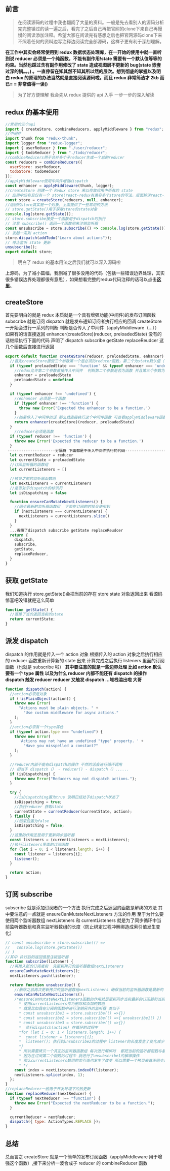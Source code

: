 ## 前言

>在阅读源码的过程中我也翻阅了大量的资料。一般是先去看别人的源码分析完完整镇过的读一遍之后，看完了之后自己再把官网的clone下来自己再慢慢的阅读添加注释。希望大家在阅读完有感想之后也把官网源码clone下来不照着任何的资料边写注释边阅读完全部源码，这样子更有利于深刻理解。

**在工作中其实会经常使用到 redux 数据状态处理库，在一开始的使用中就一直听到说 reducer 必须是一个纯函数，不能有副作用!state 需要有一个默认值等等的约束。当然也踩过含有副作用修改了 state 造成视图层不更新的 bug(state 嵌套过深的锅。。。) 。一直停留在知其然不知其所以然的层次。想到彻底的掌握以及明白 redux 的原理的办法当然就是直接阅读源码啦。而且 redux 非常简洁才 2kb 而已= = 非常值得一读()**

> 为了好方便理解 我会先从 redux 提供的 api 入手 一步一步的深入解读

## redux 的基本使用

```javascript
//常用的三个api
import { createStore, combineReducers, applyMiddleware } from "redux";
//中间件
import thunk from "redux-thunk";
import logger from "redux-logger";
import { userReducer } from "./user/reducer";
import { todoReducer } from "./todo/reducer";
//combineReducers用于合并多个子reducer生成一个总的reducer
const reducers = combineReducers({
  userStore: userReducer,
  todoStore: todoReducer
});
//applyMiddleware使用中间件增强dispatch
const enhancer = applyMiddleware(thunk, logger);
//createStore 创建一个 Redux store 来以存放应用中所有的 state
// 应用中应有且仅有一个 store(react-redux有兼容多个store的写法，后面解读react-redux再说啦)
const store = createStore(reducers, null, enhancer);
//返回的store其实是一个对象，上面提供了一些常用的方法
// store.getState()用于获取store的state对象
console.log(store.getState());
// store.subscribe接受一个函数用于dispatch时执行
// 注意 subscribe() 返回一个函数用来注销监听器
const unsubscribe = store.subscribe(() => console.log(store.getState()));
// 发起一系列 action
store.dispatch(addTodo("Learn about actions"));
// 停止监听 state 更新
unsubscribe();
export default store;
```

> 明白了 redux 的基本用法之后我们就可以深入源码啦

上源码，为了减小篇幅，我删减了很多没用的代码（包括一些错误边界处理，其实很多错误边界处理都很有意思），如果想看完整的redux代码注释的话可以点击[**这里**](https://github.com/carrot-wu/Learn-Redux-Ecosystem "Markdown")。

## createStore

首先要明白的就是 redux 本质就是一个具有增强功能(中间件)的发布订阅函数 subscribe 就是订阅 dispatch 就是发布通知订阅者执行相应的回调
createStore 一开始会进行一系列的判断 判断是否传入了中间件（applyMiddleware（...）） 如果有的话直接返回 enhancer(createStore)(reducer, preloadedState) 没有的话继续执行下面的代码 声明了 dispatch subscribe getState replaceReudcer 这几个函数后直接进行返回

```javascript
export default function createStore(reducer, preloadedState, enhancer) {
  //首先createStore接受三个参数第一个是必须的reducer函数，第二个为state默认值（可传） 第三个enhancer为增强的中间件（可传，redux如此牛逼的原因）
  if (typeof preloadedState === 'function' && typeof enhancer === 'undefined') {
    //redux允许第二个参数直接传入中间件  判断第二个参数是否为函数 并且第三个参数为undefined（证明用户省略了state默认值，传入了第二个参数是中间件）
    enhancer = preloadedState
    preloadedState = undefined
  }

  if (typeof enhancer !== 'undefined') {
    //enhancer 必须是一个函数
    if (typeof enhancer !== 'function') {
      throw new Error('Expected the enhancer to be a function.')
    }
    //如果传入了中间件的话 那么就直接执行这个中间件函数 可查看applyMiddleware函数（为了方便理解我们先不看有中间件传入的createStore方法 跳过这里）
    return enhancer(createStore)(reducer, preloadedState)
  }
    //reducer必须是函数
  if (typeof reducer !== 'function') {
    throw new Error('Expected the reducer to be a function.')
  }
 ---------------------分隔符 下面都是不传入中间件执行的代码------------------------------------------
  let currentReducer = reducer
  let currentState = preloadedState
  //订阅监听器的函数组
  let currentListeners = []

  //拷贝之前的监听器函数组
  let nextListeners = currentListeners
  //是否处于dispatch的标识符
  let isDispatching = false

  function ensureCanMutateNextListeners() {
    //同步最新的监听器函数组  下面在订阅的时候会使用到
    if (nextListeners === currentListeners) {
      nextListeners = currentListeners.slice()
    }
  }
  ...省略了dispatch subscribe getState replaceReudcer
  return {
    dispatch,
    subscribe,
    getState,
    replaceReducer,
  }
}
```

## 获取 getState

我们知道执行 store.getState()会把当前的存在 store state 对象返回出来 看源码 惊喜吧没错就是这么简单

```javascript
function getState() {
  //直接了当的返回当前的state
  return currentState;
}
```

## 派发 dispatch

dispatch 的作用就是传入一个 action 对象 根据传入的 action 对象之后执行相应的 reducer 函数重新计算新的 state 出来 计算完成之后执行 listeners 里面的订阅函数（也就是 subscribe 啦）
**其中要注意的就是一些边界处理 比如 action 默认要有一个 type 属性 以及为什么 reducer 内部不能还有 dispatch 的操作 dispatch 触发 reducer reducer 又触发 dispatch ...堆栈溢出啦 大哥**

```javascript
function dispatch(action) {
  //action必须是对象
  if (!isPlainObject(action)) {
    throw new Error(
      "Actions must be plain objects. " +
        "Use custom middleware for async actions."
    );
  }
  //action必须有一个type属性
  if (typeof action.type === "undefined") {
    throw new Error(
      'Actions may not have an undefined "type" property. ' +
        "Have you misspelled a constant?"
    );
  }

  //reducer内部不能有dispatch的操作 不然的话会进行循环调用
  // 相当于 dispatch（） - reducer() - dispatch（）......
  if (isDispatching) {
    throw new Error("Reducers may not dispatch actions.");
  }

  try {
    //isDispatching置为true 说明已经处于dispatch状态了
    isDispatching = true;
    //执行reducer 获取state
    currentState = currentReducer(currentState, action);
  } finally {
    //结束后置为false
    isDispatching = false;
  }
  //这里的作用还是用于更新同步监听器
  const listeners = (currentListeners = nextListeners);
  //执行listeners里面的订阅函数
  for (let i = 0; i < listeners.length; i++) {
    const listener = listeners[i];
    listener();
  }

  return action;
}
```

## 订阅 subscribe

subscribe 就是添加订阅者的一个方法 执行完成之后返回的函数是解绑的方法 其中要注意的一点就是 ensureCanMutateNextListeners 方法的作用 至于为什么要使用两个监听器数组 nextListeners 和 currentListeners 就是为了同步循环中当前监听器数组和真实监听器数组的长度（防止绑定过程冲解绑造成索引值发生变化）

```javascript
// const unsubscribe = store.subscribe(() =>
//   console.log(store.getState())
// )
//其中 执行后的返回值是注销监听器
function subscribe(listener) {
  //再推入新的订阅者前  先更新拷贝的监听器数组nextListeners
  ensureCanMutateNextListeners();
  nextListeners.push(listener);

  return function unsubscribe() {
    //删除之前再次更新拷贝的监听器数组nextListeners 确保当前的监听器函数是最新的
    ensureCanMutateNextListeners();
    /*ensureCanMutateNextListeners函数的作用就是更新同步当前最新的订阅器和当前的订阅器
      * 使用currentListeners作为删除和添加的数组
      * 就是比如我在订阅的函数中进行注销另外的监听器 类似于
      * const unsubscribe1 = store.subscribe(() =>{})
      * const unsubscribe2 = store.subscribe(() =>{ unsubscribe1() })
      * const unsubscribe3 = store.subscribe(() =>{})
      *  执行dispatch(action) 在循环的过程中
      *for (let i = 0; i < listeners.length; i++) {
      *  const listener = listeners[i];
      *  listener(); 执行到unsubscribe2的过程中 listener的长度发生了变化减少了1 那么就会造成跳过下一个订阅
      *}
      * 所以需要拷贝一个真正的监听器函数组 每次进行解绑时  都把当前的监听器函数与最新的监听器函数进行同步
      * 因为在订阅第二个函数的过程中 我进行了unsubscribe1的解绑操作
      * 那么currentListeners数组的索引值也发生了改变 所以需要一个拷贝来真正同步真正的订阅器数组
      * */
    const index = nextListeners.indexOf(listener);
    nextListeners.splice(index, 1);
  };
}
//replaceReducer一般用于开发环境下的热更新
function replaceReducer(nextReducer) {
  if (typeof nextReducer !== "function") {
    throw new Error("Expected the nextReducer to be a function.");
  }

  currentReducer = nextReducer;
  dispatch({ type: ActionTypes.REPLACE });
}
```

## 总结
总而言之 createStore 就是一个简单的发布订阅函数（applyMiddleware 用于增强这个函数）,接下来分析一波合成子 reducer 的 combineReducer 函数
